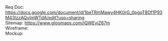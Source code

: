 Req Doc:  https://docs.google.com/document/d/1beTRmMawy4HK0rG_0pgoT8Df1P93M43lzzAQvImWTdA/edit?usp=sharing<br>
Sitemap: https://www.gloomaps.com/iQWEyjZ67m <br>
Wireframe: <br>
Mockup: <br>
